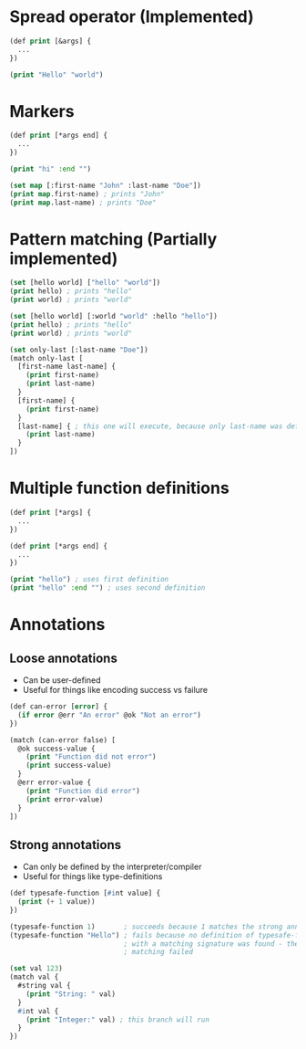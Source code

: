 # Spread operator (Implemented)

```lisp
(def print [&args] {
  ...
})

(print "Hello" "world")
```

# Markers

```lisp
(def print [*args end] {
  ...
})

(print "hi" :end "")

(set map [:first-name "John" :last-name "Doe"])
(print map.first-name) ; prints "John"
(print map.last-name) ; prints "Doe"
```

# Pattern matching (Partially implemented)

```lisp
(set [hello world] ["hello" "world"])
(print hello) ; prints "hello"
(print world) ; prints "world"

(set [hello world] [:world "world" :hello "hello"])
(print hello) ; prints "hello"
(print world) ; prints "world"

(set only-last [:last-name "Doe"])
(match only-last [
  [first-name last-name] {
    (print first-name)
    (print last-name)
  }
  [first-name] {
    (print first-name)
  }
  [last-name] { ; this one will execute, because only last-name was defined
    (print last-name)
  }
])
```

# Multiple function definitions

```lisp
(def print [*args] {
  ...
})

(def print [*args end] {
  ...
})

(print "hello") ; uses first definition
(print "hello" :end "") ; uses second definition
```

# Annotations

## Loose annotations

- Can be user-defined
- Useful for things like encoding success vs failure

```lisp
(def can-error [error] {
  (if error @err "An error" @ok "Not an error")
})

(match (can-error false) [
  @ok success-value {
    (print "Function did not error")
    (print success-value)
  }
  @err error-value {
    (print "Function did error")
    (print error-value)
  }
])
```

## Strong annotations

- Can only be defined by the interpreter/compiler
- Useful for things like type-definitions

```lisp
(def typesafe-function [#int value] {
  (print (+ 1 value))
})

(typesafe-function 1)       ; succeeds because 1 matches the strong annotation of int
(typesafe-function "Hello") ; fails because no definition of typesafe-function
                            ; with a matching signature was found - the pattern
                            ; matching failed

(set val 123)
(match val {
  #string val {
    (print "String: " val)
  }
  #int val {
    (print "Integer:" val) ; this branch will run
  }
})
```
